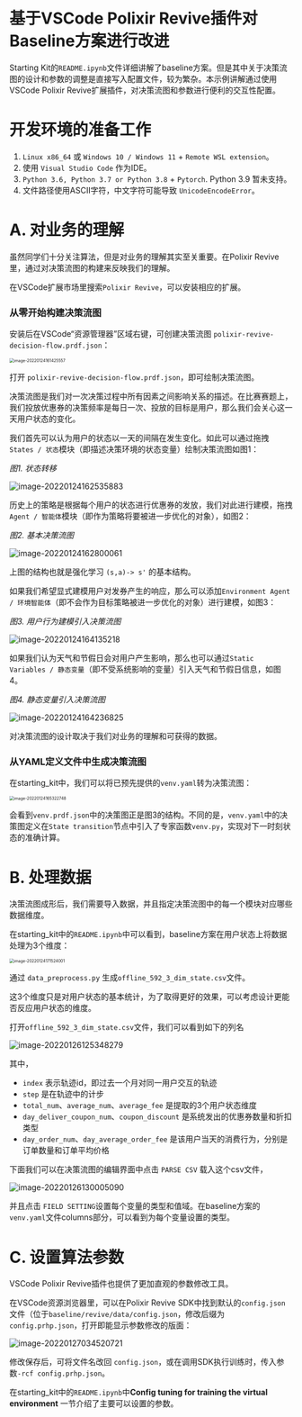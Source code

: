 # 基于VSCode Polixir Revive插件对Baseline方案进行改进

Starting Kit的`README.ipynb`文件详细讲解了baseline方案。但是其中关于决策流图的设计和参数的调整是直接写入配置文件，较为繁杂。本示例讲解通过使用VSCode Polixir Revive扩展插件，对决策流图和参数进行便利的交互性配置。

# 开发环境的准备工作

1. `Linux x86_64` 或 `Windows 10 / Windows 11` + `Remote WSL extension`。
2. 使用 `Visual Studio Code` 作为IDE。
3. `Python 3.6, Python 3.7 or Python 3.8` + `Pytorch`. Python 3.9 暂未支持。
4. 文件路径使用ASCII字符，中文字符可能导致 `UnicodeEncodeError`。


# A. 对业务的理解

虽然同学们十分关注算法，但是对业务的理解其实至关重要。在Polixir Revive里，通过对决策流图的构建来反映我们的理解。

在VSCode扩展市场里搜索`Polixir Revive`，可以安装相应的扩展。

### 从零开始构建决策流图

安装后在VSCode“资源管理器”区域右键，可创建决策流图 `polixir-revive-decision-flow.prdf.json`：

<img src="images/vscode/image-20220124161425557.png" alt="image-20220124161425557" style="zoom:50%;" />

打开 `polixir-revive-decision-flow.prdf.json`，即可绘制决策流图。

决策流图是我们对一次决策过程中所有因素之间影响关系的描述。在比赛赛题上，我们投放优惠券的决策频率是每日一次、投放的目标是用户，那么我们会关心这一天用户状态的变化。

我们首先可以认为用户的状态以一天的间隔在发生变化。如此可以通过拖拽`States / 状态`模块（即描述决策环境的状态变量）绘制决策流图如图1：

*图1. 状态转移*

![image-20220124162535883](images/vscode/image-20220124162535883.png)

历史上的策略是根据每个用户的状态进行优惠券的发放，我们对此进行建模，拖拽`Agent / 智能体`模块（即作为策略将要被进一步优化的对象），如图2：

*图2. 基本决策流图*

![image-20220124162800061](images/vscode/image-20220124162800061.png)

上图的结构也就是强化学习 `(s,a)-> s'` 的基本结构。

如果我们希望显式建模用户对发券产生的响应，那么可以添加`Environment Agent / 环境智能体`（即不会作为目标策略被进一步优化的对象）进行建模，如图3：

*图3. 用户行为建模引入决策流图*

![image-20220124164135218](images/vscode/image-20220124164135218.png)

如果我们认为天气和节假日会对用户产生影响，那么也可以通过`Static Variables / 静态变量`（即不受系统影响的变量）引入天气和节假日信息，如图4。

*图4. 静态变量引入决策流图*

![image-20220124164236825](images/vscode/image-20220124164236825.png)

对决策流图的设计取决于我们对业务的理解和可获得的数据。

### 从YAML定义文件中生成决策流图

在starting_kit中，我们可以将已预先提供的`venv.yaml`转为决策流图：

<img src="images/vscode/image-20220124165322748.png" alt="image-20220124165322748" style="zoom:50%;" />

会看到`venv.prdf.json`中的决策图正是图3的结构。不同的是，`venv.yaml`中的决策图定义在`State transition`节点中引入了专家函数`venv.py`，实现对下一时刻状态的准确计算。

# B. 处理数据

决策流图成形后，我们需要导入数据，并且指定决策流图中的每一个模块对应哪些数据维度。

在starting_kit中的`README.ipynb`中可以看到，baseline方案在用户状态上将数据处理为3个维度：

<img src="images/vscode/image-20220124171524001.png" alt="image-20220124171524001" style="zoom:50%;" />

通过 `data_preprocess.py` 生成`offline_592_3_dim_state.csv`文件。

这3个维度只是对用户状态的基本统计，为了取得更好的效果，可以考虑设计更能否反应用户状态的维度。

打开`offline_592_3_dim_state.csv`文件，我们可以看到如下的列名

![image-20220126125348279](images/vscode/image-20220126125348279.png)

其中，

* `index` 表示轨迹id，即过去一个月对同一用户交互的轨迹
* `step` 是在轨迹中的计步
* `total_num`、`average_num`、`average_fee` 是提取的3个用户状态维度
* `day_deliver_coupon_num`、`coupon_discount` 是系统发出的优惠券数量和折扣类型
* `day_order_num`、`day_average_order_fee` 是该用户当天的消费行为，分别是订单数量和订单平均价格

下面我们可以在决策流图的编辑界面中点击 `PARSE CSV` 载入这个csv文件，

![image-20220126130005090](images/vscode/image-20220126130005090.png)

并且点击 `FIELD SETTING`设置每个变量的类型和值域。在baseline方案的`venv.yaml`文件columns部分，可以看到为每个变量设置的类型。

# C. 设置算法参数

VSCode Polixir Revive插件也提供了更加直观的参数修改工具。

在VSCode资源浏览器里，可以在Polixir Revive SDK中找到默认的`config.json`文件（位于`baseline/revive/data/config.json`，修改后缀为`config.prhp.json`，打开即能显示参数修改的版面：

![image-20220127034520721](images/vscode/image-20220127034520721.png)

修改保存后，可将文件名改回 `config.json`，或在调用SDK执行训练时，传入参数`-rcf config.prhp.json`。

在starting_kit中的`README.ipynb`中**Config tuning for training the virtual environment** 一节介绍了主要可以设置的参数。
